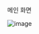 메인 화면


![image](https://github.com/tlakd/test/assets/134483851/1887298a-ec0e-4095-96f6-9bb811c03ed6)
